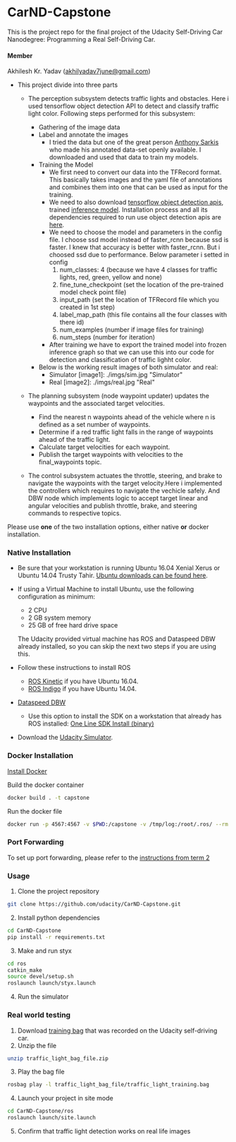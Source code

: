 
# CarND-Capstone

This is the project repo for the final project of the Udacity Self-Driving Car Nanodegree: Programming a Real Self-Driving Car.

#### Member
Akhilesh Kr. Yadav (akhilyadav7june@gmail.com)

* This project divide into three parts
    
    * The perception subsystem detects traffic lights and obstacles. Here i used tensorflow object detection API to detect and classify traffic light color. Following steps performed for this subsystem:

        * Gathering of the image data
        * Label and annotate the images
            * I tried the data but one of the great person [Anthony Sarkis](https://medium.com/@anthony_sarkis) who made his annotated data-set openly available. I downloaded and used that data to train my models.
        * Training the Model
            * We first need to convert our data into the TFRecord format. This basically takes images and the yaml file of annotations and combines them into one that can be used as input for the training.    
            * We need to also download [tensorflow object detection apis](https://github.com/tensorflow/models/tree/289a2f99a7df528f6193a5ab3ee284ff3112b731), trained [inference model](https://github.com/tensorflow/models/blob/289a2f99a7df528f6193a5ab3ee284ff3112b731/object_detection/g3doc/detection_model_zoo.md). Installation process and all its dependencies required to run use object detection apis are [here](https://github.com/tensorflow/models/blob/289a2f99a7df528f6193a5ab3ee284ff3112b731/object_detection/g3doc/installation.md).
            * We need to choose the model and parameters in the config file. I choose ssd model instead of faster_rcnn because ssd is faster. I knew that accuracy is better with faster_rcnn. But i choosed ssd due to performance. Below parameter i setted in config
              1. num_classes: 4  (because we have 4 classes for traffic lights, red, green, yellow and none) 
              2. fine_tune_checkpoint (set the location of the pre-trained model check point file)
              3. input_path (set the location of TFRecord file which you created in 1st step)
              4. label_map_path (this file contains all the four classes with there id)
              5. num_examples (number if image files for training)
              6. num_steps (number for iteration)
            * After training we have to export the trained model into frozen inference graph so that we can use this into our code for detection and classification of traffic lighht color.
        * Below is the working result images of both simulator and real:
            * Simulator 
                    [image1]: ./imgs/sim.jpg "Simulator"   
            * Real
                    [image2]: ./imgs/real.jpg "Real"     
    * The planning subsystem (node waypoint updater) updates the waypoints and the associated target velocities.
       
        * Find the nearest n waypoints ahead of the vehicle where n is defined as a set number of waypoints.
        * Determine if a red traffic light falls in the range of waypoints ahead of the traffic light.
        * Calculate target velocities for each waypoint.
        * Publish the target waypoints with velocities to the final_waypoints topic.
    * The control subsystem actuates the throttle, steering, and brake to navigate the waypoints with the target velocity.Here i implemented the controllers which requires to navigate the vechicle safely. And DBW node which implements logic to accept target linear and angular velocities and publish throttle, brake, and steering commands to respective topics.


Please use **one** of the two installation options, either native **or** docker installation.

### Native Installation

* Be sure that your workstation is running Ubuntu 16.04 Xenial Xerus or Ubuntu 14.04 Trusty Tahir. [Ubuntu downloads can be found here](https://www.ubuntu.com/download/desktop).
* If using a Virtual Machine to install Ubuntu, use the following configuration as minimum:
  * 2 CPU
  * 2 GB system memory
  * 25 GB of free hard drive space

  The Udacity provided virtual machine has ROS and Dataspeed DBW already installed, so you can skip the next two steps if you are using this.

* Follow these instructions to install ROS
  * [ROS Kinetic](http://wiki.ros.org/kinetic/Installation/Ubuntu) if you have Ubuntu 16.04.
  * [ROS Indigo](http://wiki.ros.org/indigo/Installation/Ubuntu) if you have Ubuntu 14.04.
* [Dataspeed DBW](https://bitbucket.org/DataspeedInc/dbw_mkz_ros)
  * Use this option to install the SDK on a workstation that already has ROS installed: [One Line SDK Install (binary)](https://bitbucket.org/DataspeedInc/dbw_mkz_ros/src/81e63fcc335d7b64139d7482017d6a97b405e250/ROS_SETUP.md?fileviewer=file-view-default)
* Download the [Udacity Simulator](https://github.com/udacity/CarND-Capstone/releases).

### Docker Installation
[Install Docker](https://docs.docker.com/engine/installation/)

Build the docker container
```bash
docker build . -t capstone
```

Run the docker file
```bash
docker run -p 4567:4567 -v $PWD:/capstone -v /tmp/log:/root/.ros/ --rm -it capstone
```

### Port Forwarding
To set up port forwarding, please refer to the [instructions from term 2](https://classroom.udacity.com/nanodegrees/nd013/parts/40f38239-66b6-46ec-ae68-03afd8a601c8/modules/0949fca6-b379-42af-a919-ee50aa304e6a/lessons/f758c44c-5e40-4e01-93b5-1a82aa4e044f/concepts/16cf4a78-4fc7-49e1-8621-3450ca938b77)

### Usage

1. Clone the project repository
```bash
git clone https://github.com/udacity/CarND-Capstone.git
```

2. Install python dependencies
```bash
cd CarND-Capstone
pip install -r requirements.txt
```
3. Make and run styx
```bash
cd ros
catkin_make
source devel/setup.sh
roslaunch launch/styx.launch
```
4. Run the simulator

### Real world testing
1. Download [training bag](https://s3-us-west-1.amazonaws.com/udacity-selfdrivingcar/traffic_light_bag_file.zip) that was recorded on the Udacity self-driving car.
2. Unzip the file
```bash
unzip traffic_light_bag_file.zip
```
3. Play the bag file
```bash
rosbag play -l traffic_light_bag_file/traffic_light_training.bag
```
4. Launch your project in site mode
```bash
cd CarND-Capstone/ros
roslaunch launch/site.launch
```
5. Confirm that traffic light detection works on real life images
